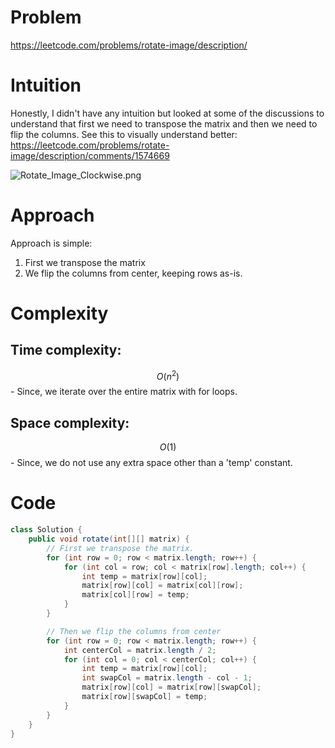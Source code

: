 # Problem
https://leetcode.com/problems/rotate-image/description/

# Intuition
<!-- Describe your first thoughts on how to solve this problem. -->
Honestly, I didn't have any intuition but looked at some of the discussions to understand that first we need to transpose the matrix and then we need to flip the columns. See this to visually understand better: https://leetcode.com/problems/rotate-image/description/comments/1574669

![Rotate_Image_Clockwise.png](https://assets.leetcode.com/users/images/a7d361bf-4f32-4e77-8da0-a61b4c30bbc6_1691868452.1423364.png)


# Approach
<!-- Describe your approach to solving the problem. -->
Approach is simple:
1. First we transpose the matrix
2. We flip the columns from center, keeping rows as-is.

# Complexity
## Time complexity:
$$O(n^2)$$ - Since, we iterate over the entire matrix with for loops.
<!-- Add your time complexity here, e.g. $$O(n)$$ -->

## Space complexity:
<!-- Add your space complexity here, e.g. $$O(n)$$ -->
$$O(1)$$ - Since, we do not use any extra space other than a 'temp' constant.

# Code
```java
class Solution {
    public void rotate(int[][] matrix) {
        // First we transpose the matrix.
        for (int row = 0; row < matrix.length; row++) {
            for (int col = row; col < matrix[row].length; col++) {
                int temp = matrix[row][col];
                matrix[row][col] = matrix[col][row];
                matrix[col][row] = temp;
            }
        }

        // Then we flip the columns from center
        for (int row = 0; row < matrix.length; row++) {
            int centerCol = matrix.length / 2;
            for (int col = 0; col < centerCol; col++) {
                int temp = matrix[row][col];
                int swapCol = matrix.length - col - 1;
                matrix[row][col] = matrix[row][swapCol];
                matrix[row][swapCol] = temp;
            }
        }
    }
}
```
